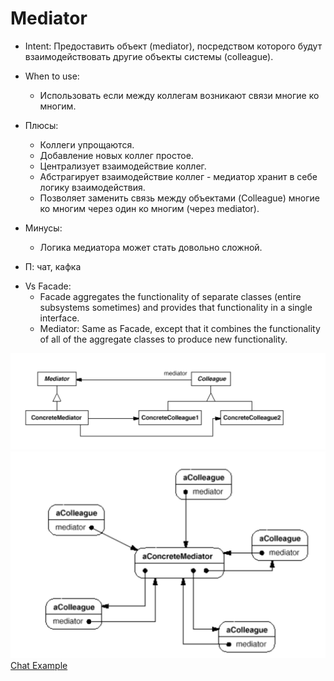 # Mediator
* Intent: Предоставить объект (mediator), посредством которого будут взаимодействовать другие объекты системы (colleague).
* When to use:
  + Использовать если между коллегам возникают связи многие ко многим.
* Плюсы:
  + Коллеги упрощаются.
  + Добавление новых коллег простое.
  + Централизует взаимодействие коллег.
  + Абстрагирует взаимодействие коллег - медиатор хранит в себе логику взаимодействия.
  + Позволяет заменить связь между объектами (Colleague) многие ко многим через один ко многим (через mediator).

* Минусы:
  + Логика медиатора может стать довольно сложной.
* П: чат, кафка
+ Vs Facade:
    - Facade aggregates the functionality of separate classes (entire subsystems sometimes) and provides that functionality in a single interface.
    - Mediator: Same as Facade, except that it combines the functionality of all of the aggregate classes to produce new functionality.


![uml](mediatorUml.png)
![typicalStructure](typicalStructure.png)
[Chat Example](../../../src/main/java/arbocdi/dp/behavorial/mediator/Chat.java)
